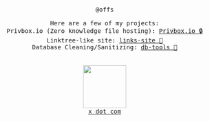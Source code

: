 <p align="center">
  <br>
  <br>
  <br>
  <samp>@offs</br></br>Here are a few of my projects:</br>Privbox.io (Zero knowledge file hosting): <a href="https://privbox.io">Privbox.io 🔒</a></br>Linktree-like site: <a href="https://github.com/offs/links-site">links-site 🔗</a></br>Database Cleaning/Sanitizing: <a href="https://github.com/offs/db-tools">db-tools 📄</a></samp>
  <br>
  <br>
  <br>
  <img width="100px" src="https://i.pinimg.com/736x/0c/fc/fd/0cfcfd2c8c54df97fe5a4374f7a5a242.jpg" width="350" /><br>
  <samp><a href="https://x.com/lst">x dot com </a></samp>
</p>

